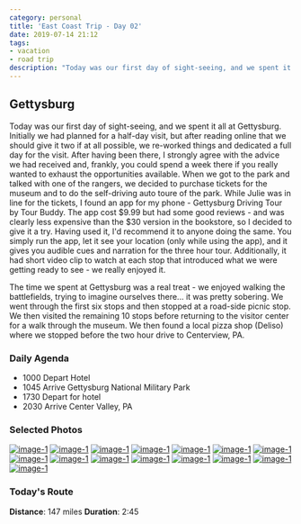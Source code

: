 ```yaml
---
category: personal
title: 'East Coast Trip - Day 02'
date: 2019-07-14 21:12
tags:
- vacation
- road trip
description: "Today was our first day of sight-seeing, and we spent it all at Gettysburg. Initially we had planned for a half-day visit, but after reading online that we should give it two if at all possible, we re-worked things and dedicated a full day for the visit. After having been there, I strongly agree with the advice we had received and, frankly, you could spend a week there if you really wanted to exhaust the opportunities available. When we got to the park and talked with one of the rangers, we decided to purchase tickets for the museum and to do the self-driving auto toure of the park."
---
```


## Gettysburg

Today was our first day of sight-seeing, and we spent it all at Gettysburg. Initially we had planned for a half-day visit, but after reading online that we should give it two if at all possible, we re-worked things and dedicated a full day for the visit. After having been there, I strongly agree with the advice we had received and, frankly, you could spend a week there if you really wanted to exhaust the opportunities available. When we got to the park and talked with one of the rangers, we decided to purchase tickets for the museum and to do the self-driving auto toure of the park. While Julie was in line for the tickets, I found an app for my phone - Gettysburg Driving Tour by Tour Buddy. The app cost $9.99 but had some good reviews - and was clearly less expensive than the $30 version in the bookstore, so I decided to give it a try. Having used it, I'd recommend it to anyone doing the same. You simply run the app, let it see your location (only while using the app), and it gives you audible cues and narration for the three hour tour. Additionally, it had short video clip to watch at each stop that introduced what we were getting ready to see - we really enjoyed it.

The time we spent at Gettysburg was a real treat - we enjoyed walking the battlefields, trying to imagine ourselves there... it was pretty sobering. We went through the first six stops and then stopped at a road-side picnic stop. We then visited the remaining 10 stops before returning to the visitor center for a walk through the museum. We then found a local pizza shop (Deliso) where we stopped before the two hour drive to Centerview, PA. 

### Daily Agenda
- 1000 Depart Hotel
- 1045 Arrive Gettysburg National Military Park
- 1730 Depart for hotel
- 2030 Arrive Center Valley, PA

### Selected Photos
<div>
<a class="example-image-link" href="/images/ec0201.jpg" data-lightbox="daily-1" data-title=""><img class="example-image lb_image" src="/images/ec0201_thumb.JPG" alt="image-1" /></a>
<a class="example-image-link" href="/images/ec0203.jpg" data-lightbox="daily-1" data-title=""><img class="example-image lb_image_right" src="/images/ec0203_thumb.jpg" alt="image-1" /></a>
<a class="example-image-link" href="/images/ec0204.jpg" data-lightbox="daily-1" data-title=""><img class="example-image lb_image" src="/images/ec0204_thumb.jpg" alt="image-1" /></a>
<a class="example-image-link" href="/images/ec0205.jpg" data-lightbox="daily-1" data-title=""><img class="example-image lb_image_right" src="/images/ec0205_thumb.jpg" alt="image-1" /></a>
<a class="example-image-link" href="/images/ec0206.jpg" data-lightbox="daily-1" data-title=""><img class="example-image lb_image" src="/images/ec0206_thumb.jpg" alt="image-1" /></a>
<a class="example-image-link" href="/images/ec0207.jpg" data-lightbox="daily-1" data-title=""><img class="example-image lb_image_right" src="/images/ec0207_thumb.jpg" alt="image-1" /></a>
<a class="example-image-link" href="/images/ec0208.jpg" data-lightbox="daily-1" data-title=""><img class="example-image lb_image" src="/images/ec0208_thumb.jpg" alt="image-1" /></a>
<a class="example-image-link" href="/images/ec0209.jpg" data-lightbox="daily-1" data-title=""><img class="example-image lb_image_right" src="/images/ec0209_thumb.jpg" alt="image-1" /></a>
<a class="example-image-link" href="/images/ec0210.jpg" data-lightbox="daily-1" data-title=""><img class="example-image lb_image" src="/images/ec0210_thumb.jpg" alt="image-1" /></a>
<a class="example-image-link" href="/images/ec0211.jpg" data-lightbox="daily-1" data-title=""><img class="example-image lb_image_right" src="/images/ec0211_thumb.jpg" alt="image-1" /></a>
<a class="example-image-link" href="/images/ec0212.jpg" data-lightbox="daily-1" data-title=""><img class="example-image lb_image" src="/images/ec0212_thumb.jpg" alt="image-1" /></a>
<a class="example-image-link" href="/images/ec0213.jpg" data-lightbox="daily-1" data-title=""><img class="example-image lb_image_right" src="/images/ec0213_thumb.jpg" alt="image-1" /></a>
<a class="example-image-link" href="/images/ec0214.jpg" data-lightbox="daily-1" data-title=""><img class="example-image lb_image" src="/images/ec0214_thumb.jpg" alt="image-1" /></a>
<a class="example-image-link" href="/images/ec0215.jpg" data-lightbox="daily-1" data-title=""><img class="example-image lb_image_right" src="/images/ec0215_thumb.jpg" alt="image-1" /></a>
<a class="example-image-link" href="/images/ec0202.jpg" data-lightbox="daily-1" data-title=""><img class="example-image lb_image" src="/images/ec0202_thumb.JPG" alt="image-1" /></a>
</div>

### Today's Route
__Distance__: 147 miles __Duration__: 2:45

<div id="map"></div>
<script>
    var stops = [
        {name: 'SpringHill Suites', lat: 39.936741, lon: -77.632141},
        {name: 'Gettysburg National Military Park', lat: 39.811367, lon: -77.225934}, 
        {name: 'SpringHill Suites', lat: 40.550132, lon: -75.423700}, 
    ];

    var encoded_route = "wjezEbnaaOtb@j{@~c@ds@nq@nYpa@gO`]yl@le@nGrTng@nUrn@bb@d[`m@dSpg@xe@lq@nRxq@bTfi@he@bZnb@d`@dj@fc@ln@vc@|n@jc@vn@ja@~p@h]tt@f]bu@|c@tm@nh@lh@fh@hh@xf@fj@|b@do@bi@j`@tj@zc@vi@ze@li@pf@xe@rk@ze@xk@bk@jc@vl@|_@`m@z_@vj@ld@nj@nd@hk@lc@xl@b`@zl@``@|l@``@rk@pb@zi@|e@ld@lm@`f@jk@ze@hk@vg@ji@bh@|g@vi@ff@`j@be@hh@dh@jh@nh@bh@nh@`h@lh@bh@`h@bh@jh@`g@ri@dh@th@`h@fh@fh@fh@di@vg@hh@~g@`h@jh@bh@fh@jh@hh@hh@ph@`h@fh@`h@lh@lh@nh@`h@hh@zf@hj@te@tk@hh@lh@dh@dh@re@je@xh@ra@jl@la@fi@lf@`j@he@bh@|h@fh@`h@vl@v_@to@lYtp@dUjm@f_@fo@r[lp@nV|m@`]zZpu@vJt~@xLt}@~]ps@b`@~q@rm@xZnq@dTpp@|Tbq@lUrm@p^`m@~_@rl@l_@bn@p]bm@f_@xl@b`@vl@d`@xm@t]bm@x_@jm@b`@zk@ba@~^hr@tY`x@tYfx@~^fr@`e@hl@`e@dl@je@rl@vd@~k@~_@dr@~S`u@fLv|@~K|}@~Lt}@d^bs@vb@dm@lNpk@dKxn@xAhz@jBn~@l]hi@~k@b[~p@rUzp@bVvm@z\\d\\rs@|Rtz@xN`}@pNf|@bOt}@hWdz@t`@`r@ri@fe@l_@~r@|]ns@ld@~l@hf@vi@dg@bk@|j@rb@fl@~\\`Z|m@fPl}@rOn|@|Gf}@h@bs@{O~t@iRds@uRhr@u^nk@iJnn@pb@zc@{Fnp@qNpu@eIlt@wb@bj@iVtv@oLjr@fm@dZlb@tf@cWht@i_@xq@{Ft{@fLdx@vKxw@z^pg@vd@tc@`d@td@li@vPbo@vTzj@zb@nb@fi@`d@hf@za@nl@tEp|@_Vhv@v\\xl@|d@td@xm@fa@pf@ri@`e@dl@vh@te@ps@yFbs@{Hjn@l[|f@bi@lm@|_@rk@za@fh@pg@vo@`Zfr@bP|l@h]nk@~a@rp@bW~q@rP~r@`Nnm@p\\`m@j_@~p@vRns@qBzm@q^dr@yMns@eFnq@sOrs@fArt@[pt@[pr@bJ~h@tf@rk@pb@ri@ja@rZjWxd@bb@th@|e@~g@fe@~h@ve@lj@lc@fj@jc@dj@pc@tk@``@bm@~]dm@z]pk@j`@lj@~b@lo@rXjq@lQjq@jQtm@zZph@rf@di@fd@fj@~a@`k@fc@rl@fd@bi@bj@pi@th@ts@vQbv@`Ejv@bEpv@hEru@bIrn@~_@tk@jf@tk@pf@xk@bf@nk@nf@fl@ne@xl@pd@|j@xg@~d@`o@re@`o@ni@hi@vk@jf@zk@~e@zn@p`@bp@v]dp@z]hp@t\\rp@b\\li@pi@pi@bi@rm@nc@`n@ra@bn@va@~i@xh@fi@|i@|j@rg@zo@l^tn@p`@bk@vf@~n@f`@lp@p\\jh@jk@nh@hk@~h@lj@nk@hf@bq@n[fq@`[zp@v[hf@pm@ng@nl@vj@tg@hm@lc@pm@pc@pl@pd@fl@he@pj@tg@`m@zc@bm@b^zn@f`@|q@fN|e@ke@xq@yV`i@vc@pk@~l@~h@pm@tk@hi@tm@xf@hl@xg@pp@t`@zm@le@dl@rg@de@lp@x\\~x@x_@tv@nd@jq@ts@jS~t@iQds@|R~k@rf@|n@~b@`n@be@`j@zj@ta@~t@`a@nu@ha@ju@l`@vu@|]`x@l\\by@pUl}@hUn}@~Rx~@t_@fv@hd@nr@td@zq@ri@zk@vk@th@nh@lm@zb@rs@ra@~t@lb@`t@de@dj@ho@t_Af]~m@zZbv@tZ|u@hY`w@|`@tp@bf@~j@ff@`k@~e@~j@bf@bk@df@|j@bd@`m@d`@zq@b`@jq@pa@jp@z^dr@zQb{@xOj|@bP|{@zO~{@zKd|@lIt|@~Jl_Afa@~o@|e@|j@pk@bb@fn@n]fn@j]|l@t`@p]rs@v^dr@dl@xa@~p@zVbq@jWnp@nWzh@pf@ld@bm@pa@|o@v\\lt@jUnx@~Ar_AnIp~@x[pt@x`@dq@te@dk@hg@hi@fg@bi@rj@`e@hk@f[bl@~^tf@te@xf@fUfd@sh@bp@gZ`q@_X`t@dAxs@nI`t@hIht@`J|l@t`@v^tr@|\\~s@p[lu@h]zs@la@ro@`c@jo@~l@|`@zn@h^vq@uIns@wDtn@t\\vm@`_@ni@bf@`f@`k@~e@bk@bi@rf@pi@lf@pi@nf@~j@fc@hb@~n@t_@lr@|\\hl@tm@gHjs@gMnr@}S|r@}A|q@dPlp@rClr@}Cns@fChj@zc@du@x@ho@tWzl@~^nm@|Vfs@tD~q@gEpo@cArr@cAbt@jDls@vK|n@~]|r@Bxo@}Ztk@cb@xi@uc@ro@mY~r@sPrq@mTjq@aUfp@uXho@yZxb@gn@z_@yq@tf@uh@dr@{Qlt@aFjt@gFlt@iFht@gFbt@iGfr@mQfm@cQxo@}Mfr@aEjt@mE~s@uGnp@eXfp@iY`p@gY~m@{\\xk@ib@bm@c_@vl@a`@|m@m^xm@u^tm@o^zm@m^jo@aZzp@oVfn@m]pi@ue@xi@me@zi@we@|l@w_@vm@o^pm@i^lm@m^|k@o^~i@m`@|j@ea@nn@o]|q@mSlr@qQtr@wQfr@yQnr@mQ|r@oQbr@mQnr@uQdq@iUho@mZpm@e_@bm@u_@~l@q_@zl@y^|m@g^fn@a^pn@i[ho@k[|n@{Z`q@eWbq@yUfq@aV~p@oXtp@sXdp@kXhq@aT`m@{Nbl@kIfr@mObn@y\\do@s\\pt@kGxs@qJlp@cWpp@cWrr@oP~r@qO~q@aRph@{f@|i@_e@dq@uVpq@}Tze@_k@tc@ql@ni@af@xm@c^hm@a_@zi@cd@|j@id@nm@w_@~n@i]`o@w]xn@_]bn@y\\`m@q]dj@ed@n`@ud@bb@}h@xc@wj@vd@el@|d@}k@|h@ae@nt@yA|s@zBxt@aDnt@oBpl@lPlg@p]`n@lYdo@zNrq@`Fhl@hBvq@zCjr@pKlq@hTtn@|[hl@f_@nl@p_@tk@~a@zj@fc@xj@rc@vh@`g@df@zi@ve@rj@ve@tj@`i@ff@`m@f_@hp@zWfj@hVhk@~a@~n@xZ~s@tKht@pKrr@pSvp@rXtq@vVnq@`Wvi@p]l_@~b@hCmCnZnZlo@x_@fu@dXxq@hYtr@vZ~r@|[~n@rf@~i@hj@|t@~]nx@hPbq@|_@tr@rZbt@dVnv@pNlu@lN`t@lYpv@nUts@tVfi@lj@bg@bm@lf@~k@rk@~c@~o@`c@`o@jb@lo@hd@|k@pi@rk@fj@hp@xe@tp@va@bo@rc@zj@tg@bj@`g@zi@ji@~c@`r@~e@`q@jl@nh@dp@ja@|u@jMzv@pKns@jT~r@`Vfq@j\\`j@~j@ti@tn@jm@ti@du@z\\dv@~[ft@~^rs@la@|r@`a@rq@lc@pp@je@zt@za@ht@r`@hu@x_@ru@v_@|t@n_@jo@vh@jk@~k@tk@jl@fk@tk@xj@dk@hj@fk@bk@zk@lk@|k@ll@|h@lo@|e@ho@nf@fj@zj@xh@vn@lh@~m@hh@`n@dh@rm@dh@fn@ni@do@xj@tm@|k@nk@xk@`k@nl@|k@jl@zk@vm@fj@nn@`g@jj@nc@~k@xd@`m@df@`m@te@nm@jf@hj@dl@xf@pn@bg@fo@nf@~k@pi@df@xk@ve@zl@|f@`m@rg@bm@`g@`i@th@ze@no@xd@xo@je@hp@~`@hr@fZhz@pYx{@pYb{@~Wbx@v^|v@f`@~u@ja@tw@ha@lw@f`@tu@r_@ft@fc@tu@je@lq@hd@ro@za@rl@`a@tk@xd@lp@`e@zp@vd@rp@|d@xp@fa@dt@l]zw@j]vw@v\\vv@l]|w@lb@tt@~g@no@xg@do@lh@~o@|g@jo@`h@do@ng@xn@~f@bn@za@bs@rYfu@zXdu@tYpv@lX|s@lWvq@pY|v@j[xy@~Zxx@nZxx@zZby@f_@hw@de@lq@t[tw@fPd~@tNd|@fOz}@~Oj}@b[rv@vb@br@tc@ps@~c@~s@jc@ps@fb@zq@zY|y@zR~{@t]zw@fb@bt@b^hy@fVrx@|Pjx@zRxy@v`@rv@fd@|t@na@fq@|^jr@f]pt@|b@vn@rb@tm@`b@lo@lf@hu@xc@~x@pZt|@nUn`AvTt~@|P`_AhLdaAjLhaAfKbcApD`dA~HxcAfN`cAbJt`Ar@zw@rDb{@rOp}@tP|`AvOx}@lPp`AfPj_AzOn}@pOr|@fOp{@fQx~@h[vw@h]lu@n[br@nUry@fKzaArJx_AfTny@~d@xq@ha@vs@|_@nv@p_@hu@l_@~t@~_@`v@b_@`t@`k@hg@tt@hUbq@p\\zl@fb@xk@ha@bo@|c@~q@h`@bu@rHtu@_Lrt@sP`t@uPft@sPbs@uGro@rUhe@hg@fb@dh@t[xk@`e@jVfl@fAtl@dB`i@pGng@pG~f@jGle@nNzQxi@lIbKeEEqAyc@bWeFlVuDzGpb@K`l@?ak@}M}h@";

    function initMap() {
        var mid_point =  {lat: 40.329362, lng: -76.412202};

        var map = new google.maps.Map(document.getElementById('map'), {
            zoom: 8,
            center: mid_point, 
            fullscreenControl: true,
            styles: [
                {
                    "featureType": "administrative",
                    "elementType": "all",
                    "stylers": [{"saturation": "-100"}]
                },
                {
                    "featureType": "administrative.province",
                    "elementType": "all",
                    "stylers": [{"visibility": "on"}]
                },
                {
                    "featureType": "landscape",
                    "elementType": "all",
                    "stylers": [{"saturation": -100}, {"lightness": 65}, {"visibility": "on"}]
                },
                {
                    "featureType": "poi",
                    "elementType": "all",
                    "stylers": [{"saturation": -100}, {"lightness": "50"}, {"visibility": "simplified"}]
                },
                {
                    "featureType": "road",
                    "elementType": "all",
                    "stylers": [{"saturation": "-100"}]
                },
                {
                    "featureType": "road.highway",
                    "elementType": "all",
                    "stylers": [{"visibility": "simplified"}]
                },
                {
                    "featureType": "road.arterial",
                    "elementType": "all",
                    "stylers": [{"lightness": "30"}]
                },
                {
                    "featureType": "road.local",
                    "elementType": "all",
                    "stylers": [{"lightness": "40"}]
                },
                {
                    "featureType": "transit",
                    "elementType": "all",
                    "stylers": [{"saturation": -100}, {"visibility": "simplified"}]
                },
                {
                    "featureType": "water",
                    "elementType": "geometry",
                    "stylers": [{"hue": "#ffff00"}, {"lightness": -25}, {"saturation": -97}]
                },
                {
                    "featureType": "water",
                    "elementType": "labels",
                    "stylers": [{"lightness": -25 },{"saturation": -100}]
                }
            ]
        });

        for (var i = 0; i < stops.length; i++) {
          var latLng = new google.maps.LatLng(stops[i].lat, stops[i].lon);
          var marker = new google.maps.Marker({
            position: latLng,
            map: map,
            title: stops[i].name
          });
        }

        //var routePath = new google.maps.Polyline({
        //  path: google.maps.geometry.encoding.decodePath(encoded_route),
        //  geodesic: true,
        //  strokeColor: '#FF0000',
        //  strokeOpacity: 1.0,
        //  strokeWeight: 4
        //});

        //routePath.setMap(map);

    }
</script>
<script async defer src="https://maps.googleapis.com/maps/api/js?key=AIzaSyCgUYlm-BQOCLSc66tIMVe3DUSXwxpAjDw&libraries=geometry&callback=initMap">
</script>
